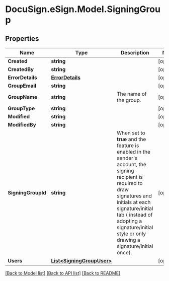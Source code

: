 # DocuSign.eSign.Model.SigningGroup
## Properties

Name | Type | Description | Notes
------------ | ------------- | ------------- | -------------
**Created** | **string** |  | [optional] 
**CreatedBy** | **string** |  | [optional] 
**ErrorDetails** | [**ErrorDetails**](ErrorDetails.md) |  | [optional] 
**GroupEmail** | **string** |  | [optional] 
**GroupName** | **string** | The name of the group. | [optional] 
**GroupType** | **string** |  | [optional] 
**Modified** | **string** |  | [optional] 
**ModifiedBy** | **string** |  | [optional] 
**SigningGroupId** | **string** | When set to **true** and the feature is enabled in the sender&#39;s account, the signing recipient is required to draw signatures and initials at each signature/initial tab ( instead of adopting a signature/initial style or only drawing a signature/initial once). | [optional] 
**Users** | [**List&lt;SigningGroupUser&gt;**](SigningGroupUser.md) |  | [optional] 

[[Back to Model list]](../README.md#documentation-for-models) [[Back to API list]](../README.md#documentation-for-api-endpoints) [[Back to README]](../README.md)

